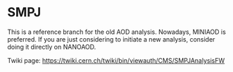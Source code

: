 # SMPJ

This is a reference branch for the old AOD analysis.
Nowadays, MINIAOD is preferred.
If you are just considering to initiate a new analysis,
consider doing it directly on NANOAOD.

Twiki page: https://twiki.cern.ch/twiki/bin/viewauth/CMS/SMPJAnalysisFW

